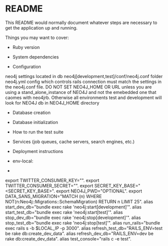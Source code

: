 # README

This README would normally document whatever steps are necessary to get the
application up and running.

Things you may want to cover:

* Ruby version

* System dependencies

* Configuration

neo4j settings located in db neo4j[development,test]/conf/neo4j.conf folder
neo4j.yml config which controls rails connection must match the settings in the
neo4j.conf file.
DO NOT SET NEO4J_HOME OR URL unless you are using a stand_alone_instance of
NEO4J and not the emebedded one that caomes with neo4jrb. Otherwise all
environments test and development will look for NEO4J db in NEO4J_HOME directory
* Database creation

* Database initialization

* How to run the test suite

* Services (job queues, cache servers, search engines, etc.)

* Deployment instructions

* env-local:
* 
export TWITTER_CONSUMER_KEY="<KEY>". 
export TWITTER_CONSUMER_SECRET="<SECRET>". 
export SECRET_KEY_BASE="<SECRET_KEY_BASE>". 
export NEO4J_PWD="OPTIONAL". 
export DATA_SANS_MIGRATION="MATCH (n) WHERE
NOT(n:Neo4j::Migrations::SchemaMigration) RETURN n LIMIT 25". 
alias start_dev_db="bundle exec rake 'neo4j:start[development]'". 
alias start_test_db="bundle exec rake 'neo4j:start[test]'". 
alias stop_dev_db="bundle exec rake 'neo4j:stop[development]'". 
alias stop_test_db="bundle exec rake 'neo4j:stop[test]'". 
alias run_rails="bundle exec rails s -b $LOCAL_IP -p 3000". 
alias refresh_test_db="RAILS_ENV=test be rake db:create_dev_data". 
alias refresh_dev_db="RAILS_ENV=dev be rake db:create_dev_data". 
alias test_console="rails c -e test". 
